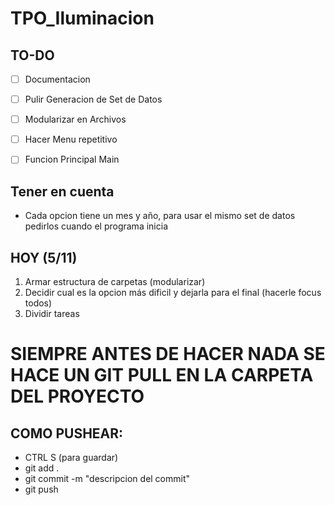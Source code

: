 # TPO_Iluminacion

## TO-DO
- [ ] Documentacion

- [ ] Pulir Generacion de Set de Datos

- [ ] Modularizar en Archivos

- [ ] Hacer Menu repetitivo 

- [ ] Funcion Principal Main

## Tener en cuenta
- Cada opcion tiene un mes y año, para usar el mismo set de datos pedirlos cuando el programa inicia

## HOY (5/11) 
1. Armar estructura de carpetas (modularizar)
2. Decidir cual es la opcion más dificil y dejarla para el final (hacerle focus todos)
3. Dividir tareas


# SIEMPRE ANTES DE HACER NADA SE HACE UN GIT PULL EN LA CARPETA DEL PROYECTO

## COMO PUSHEAR:
- CTRL S (para guardar)
- git add .
- git commit -m "descripcion del commit"
- git push
